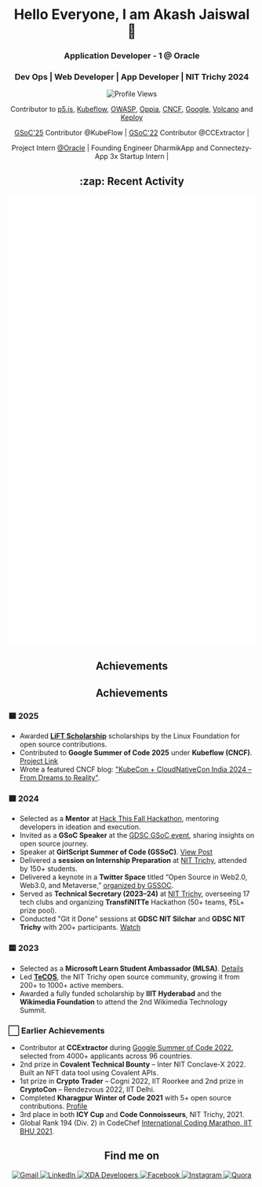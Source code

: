 <h1 align="center">Hello Everyone, I am Akash Jaiswal 👋</h1>
<h3 align="center">Application Developer - 1 @ Oracle</h3> 
<h3 align="center">Dev Ops | Web Developer | App Developer | NIT Trichy 2024</h3>

<p align="center">
  <img src="https://komarev.com/ghpvc/?username=jaiakash&style=flat-square" alt="Profile Views" />
</p>

<p align="center">
  Contributor to <a href="https://p5js.org/events/stf-2024/">p5.js</a>,  
  <a href="https://github.com/kubeflow">Kubeflow</a>,  
  <a href="https://github.com/OWASP">OWASP</a>,  
  <a href="https://github.com/oppia">Oppia</a>,  
  <a href="https://github.com/cncf">CNCF</a>,  
  <a href="https://github.com/google">Google</a>, 
  <a href="https://github.com/volcano-sh">Volcano</a> and
  <a href="https://github.com/keploy">Keploy</a>
</p>

<p align="center">
  <a href="https://summerofcode.withgoogle.com/programs/2025/projects/fwZkvPr0">GSoC'25</a> Contributor @KubeFlow |
  <a href="https://summerofcode.withgoogle.com/programs/2022/projects/Sg34Qe09">GSoC'22</a> Contributor @CCExtractor |
</p>

<p align="center">
  Project Intern <a href="https://github.com/oracle">@Oracle</a> |
  Founding Engineer DharmikApp and Connectezy-App
  3x Startup Intern |
</p>

<h2 align="center">:zap: Recent Activity</h2>
   <picture>
    <img src="/github-metrics.svg" alt="Metrics">
  </picture>

<h2 align="center">Achievements</h2>

<h2 align="center">Achievements</h2>

<h3>🟦 2025</h3>
<ul>
  <li>Awarded <strong><a href="https://www.linuxfoundation.org/about/lift-scholarships">LiFT Scholarship</a></strong> scholarships by the Linux Foundation for open source contributions.</li>
  <li>Contributed to <strong>Google Summer of Code 2025</strong> under <strong>Kubeflow (CNCF)</strong>. <a href="https://summerofcode.withgoogle.com/programs/2025/projects/fwZkvPr0">Project Link</a></li>
  <li>Wrote a featured CNCF blog: <a href="https://www.cncf.io/blog/2025/03/17/kubecon-cloudnativecon-india-2024-from-dreams-to-reality-journey/">"KubeCon + CloudNativeCon India 2024 – From Dreams to Reality"</a>.</li>
</ul>

<h3>🟩 2024</h3>
<ul>
  <li>Selected as a <strong>Mentor</strong> at <a href="https://www.linkedin.com/posts/hackthisfall_hackthisfallvirtual-hackthisfall-htfcommunity-activity-7260329712516747264-ROSL?utm_source=share&utm_medium=member_desktop">Hack This Fall Hackathon</a>, mentoring developers in ideation and execution.</li>
  <li>Invited as a <strong>GSoC Speaker</strong> at the <a href="https://www.linkedin.com/posts/gdgcnits_gdsc-gdscnits-gdscnitt-activity-7119343964385673216-Txva?utm_source=share&utm_medium=member_desktop">GDSC GSoC event</a>, sharing insights on open source journey.</li>
  <li>Speaker at <strong>GirlScript Summer of Code (GSSoC)</strong>. <a href="https://www.linkedin.com/feed/update/urn:li:activity:7091509261272305664?utm_source=share&utm_medium=member_desktop">View Post</a></li>
  <li>Delivered a <strong>session on Internship Preparation</strong> at <a href="https://www.linkedin.com/posts/builders-hive-nit-trichy_with-the-intense-internship-season-taking-activity-7108397779118424065-anBt?utm_source=share&utm_medium=member_desktop">NIT Trichy</a>, attended by 150+ students.</li>
  <li>Delivered a keynote in a <strong>Twitter Space</strong> titled “Open Source in Web2.0, Web3.0, and Metaverse,” <a href="https://x.com/girlscriptsoc/status/1685742096727334912">organized by GSSOC</a>.</li>
  <li>Served as <strong>Technical Secretary (2023–24)</strong> at <a href="https://nitt.edu/home/students/clubsnassocs/techclubs/">NIT Trichy</a>, overseeing 17 tech clubs and organizing <strong>TransfiNITTe</strong> Hackathon (50+ teams, ₹5L+ prize pool).</li>
  <li>Conducted "Git it Done" sessions at <strong>GDSC NIT Silchar</strong> and <strong>GDSC NIT Trichy</strong> with 200+ participants. <a href="https://www.youtube.com/watch?v=hUftYgmZopY">Watch</a></li>
</ul>

<h3>🟨 2023</h3>
<ul>  
  <li>Selected as a <strong>Microsoft Learn Student Ambassador (MLSA)</strong>. <a href="https://www.linkedin.com/posts/akashjaiswal03_microsoft-india-experience-activity-6986299246236872704-C49v?utm_source=share&utm_medium=member_desktop">Details</a></li>
  <li>Led <strong><a href="https://www.instagram.com/tecos.nitt/">TeCOS</a></strong>, the NIT Trichy open source community, growing it from 200+ to 1000+ active members.</li>
  <li>Awarded a fully funded scholarship by <strong>IIIT Hyderabad</strong> and the <strong>Wikimedia Foundation</strong> to attend the 2nd Wikimedia Technology Summit.</li>
</ul>

<h3>⬜ Earlier Achievements</h3>
<ul>
  <li>Contributor at <strong>CCExtractor</strong> during <a href="https://summerofcode.withgoogle.com/programs/2022/projects/Sg34Qe09">Google Summer of Code 2022</a>, selected from 4000+ applicants across 96 countries.</li>
  <li>2nd prize in <strong>Covalent Technical Bounty</strong> – Inter NIT Conclave-X 2022. Built an NFT data tool using Covalent APIs.</li>
  <li>1st prize in <strong>Crypto Trader</strong> – Cogni 2022, IIT Roorkee and 2nd prize in <strong>CryptoCon</strong> – Rendezvous 2022, IIT Delhi.</li>
  <li>Completed <strong>Kharagpur Winter of Code 2021</strong> with 5+ open source contributions. <a href="https://kwoc21.kossiitkgp.org/stats/student/jaiakash">Profile</a></li>
  <li>3rd place in both <strong>ICY Cup</strong> and <strong>Code Connoisseurs</strong>, NIT Trichy, 2021.</li>
  <li>Global Rank 194 (Div. 2) in CodeChef <a href="https://www.codechef.com/rankings/ICM2021B?itemsPerPage=100&order=asc&page=1&search=akashjaiswal03&sortBy=rank">International Coding Marathon, IIT BHU 2021</a>.</li>
</ul>



<h2 align="center">Find me on</h2>

<p align="center">
  <a href="mailto:akashjaiswal3846@gmail.com">
    <img src="https://img.shields.io/badge/Gmail-D14836?style=for-the-badge&logo=gmail&logoColor=white" alt="Gmail">
  </a>
  <a href="https://www.linkedin.com/in/akashjaiswal03/">
    <img src="https://img.shields.io/badge/LinkedIn-0077B5?style=for-the-badge&logo=linkedin&logoColor=white" alt="LinkedIn">
  </a>
  <a href="https://forum.xda-developers.com/m/akashjaiswal03.8802760/">
    <img src="https://img.shields.io/badge/XDA-Developers-F59812?style=for-the-badge&logo=xda-developers&logoColor=white" alt="XDA Developers">
  </a>
  <a href="http://facebook.com/AkashJaiswal03">
    <img src="https://img.shields.io/badge/Facebook-1877F2?style=for-the-badge&logo=facebook&logoColor=white" alt="Facebook">
  </a>
  <a href="https://www.instagram.com/a_kashhhhhh_">
    <img src="https://img.shields.io/badge/Instagram-E4405F?style=for-the-badge&logo=instagram&logoColor=white" alt="Instagram">
  </a>
  <a href="https://www.quora.com/profile/Akash-Jaiswal-116">
    <img src="https://img.shields.io/badge/Quora-%23B92B27.svg?&style=for-the-badge&logo=Quora&logoColor=white" alt="Quora">
  </a>
</p>
